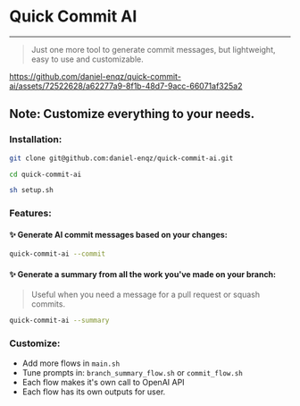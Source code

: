 # Quick Commit AI
---
> Just one more tool to generate commit messages, but lightweight, easy to use and customizable.


https://github.com/daniel-enqz/quick-commit-ai/assets/72522628/a62277a9-8f1b-48d7-9acc-66071af325a2


## Note: Customize everything to your needs.

### Installation:

```bash
git clone git@github.com:daniel-enqz/quick-commit-ai.git
```

```bash
cd quick-commit-ai
```

```bash
sh setup.sh
```

### Features:

#### ✨ Generate AI commit messages based on your changes:

```bash
quick-commit-ai --commit
```

#### ✨ Generate a summary from all the work you've made on your branch:
> Useful when you need a message for a pull request or squash commits.

```bash
quick-commit-ai --summary
```

### Customize:
- Add more flows in `main.sh`
- Tune prompts in: `branch_summary_flow.sh` or `commit_flow.sh`
- Each flow makes it's own call to OpenAI API
- Each flow has its own outputs for user.

